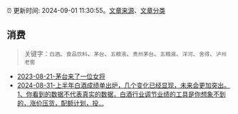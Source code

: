 :alarm_clock: 更新时间: 2024-09-01 11:30:55。[文章来源](/README.md)、[文章分类](/TAGS.md)

## 消费


> 关键字：`白酒`、`食品饮料`、`茅台`、`五粮液`、`贵州茅台`、`五粮液`、`洋河`、`舍得`、`泸州老窖`



- [2023-08-21-茅台来了一位女将](https://www.aicaijing.com.cn/article/18587) 
- [2024-08-31-上半年白酒成绩单出炉，几个变化已经显现，未来会更加突出。1、你看到的数据不代表真实的数据，白酒行业调节业绩的工具是你想象不到的，涨价压货，配额计划，投...](https://xueqiu.com/9262059293/303141013) 
